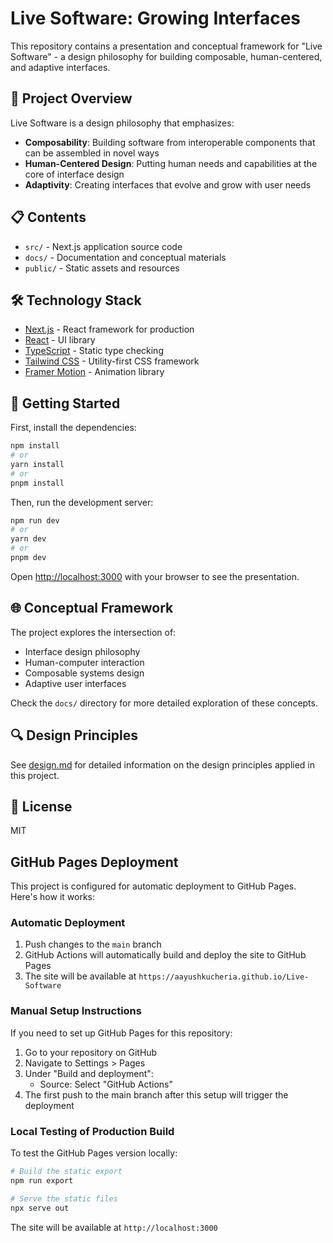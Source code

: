 # Live Software: Growing Interfaces

This repository contains a presentation and conceptual framework for "Live Software" - a design philosophy for building composable, human-centered, and adaptive interfaces.

## 🚀 Project Overview

Live Software is a design philosophy that emphasizes:

- **Composability**: Building software from interoperable components that can be assembled in novel ways
- **Human-Centered Design**: Putting human needs and capabilities at the core of interface design
- **Adaptivity**: Creating interfaces that evolve and grow with user needs

## 📋 Contents

- `src/` - Next.js application source code
- `docs/` - Documentation and conceptual materials
- `public/` - Static assets and resources

## 🛠️ Technology Stack

- [Next.js](https://nextjs.org/) - React framework for production
- [React](https://reactjs.org/) - UI library
- [TypeScript](https://www.typescriptlang.org/) - Static type checking
- [Tailwind CSS](https://tailwindcss.com/) - Utility-first CSS framework
- [Framer Motion](https://www.framer.com/motion/) - Animation library

## 🚦 Getting Started

First, install the dependencies:

```bash
npm install
# or
yarn install
# or
pnpm install
```

Then, run the development server:

```bash
npm run dev
# or
yarn dev
# or
pnpm dev
```

Open [http://localhost:3000](http://localhost:3000) with your browser to see the presentation.

## 🌐 Conceptual Framework

The project explores the intersection of:

- Interface design philosophy
- Human-computer interaction
- Composable systems design
- Adaptive user interfaces

Check the `docs/` directory for more detailed exploration of these concepts.

## 🔍 Design Principles

See [design.md](design.md) for detailed information on the design principles applied in this project.

## 📄 License

MIT

## GitHub Pages Deployment

This project is configured for automatic deployment to GitHub Pages. Here's how it works:

### Automatic Deployment

1. Push changes to the `main` branch
2. GitHub Actions will automatically build and deploy the site to GitHub Pages
3. The site will be available at `https://aayushkucheria.github.io/Live-Software`

### Manual Setup Instructions

If you need to set up GitHub Pages for this repository:

1. Go to your repository on GitHub
2. Navigate to Settings > Pages
3. Under "Build and deployment":
   - Source: Select "GitHub Actions"
4. The first push to the main branch after this setup will trigger the deployment

### Local Testing of Production Build

To test the GitHub Pages version locally:

```bash
# Build the static export
npm run export

# Serve the static files
npx serve out
```

The site will be available at `http://localhost:3000` 
